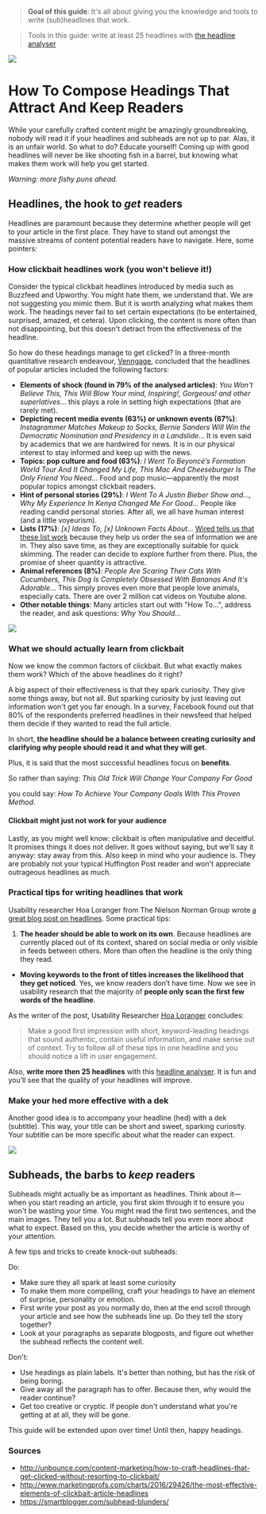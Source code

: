 > **Goal of this guide**: It's all about giving you the knowledge and tools to write (sub)headlines that work.

> Tools in this guide: write at least 25 headlines with [the headline analyser](http://coschedule.com/headline-analyzer)  

<img src="http://i.imgur.com/fqj69Rp.jpg">

# How To Compose Headings That Attract And Keep Readers

While your carefully crafted content might be amazingly groundbreaking, nobody will read it if your headlines and subheads are not up to par. Alas, it is an unfair world. So what to do? Educate yourself! Coming up with good headlines will never be like shooting fish in a barrel, but knowing what makes them work will help you get started.  

*Warning: more fishy puns ahead.*

## Headlines, the hook to *get* readers
Headlines are paramount because they determine whether people will get to your article in the first place. They have to stand out amongst the massive streams of content potential readers have to navigate. Here, some pointers:

### How clickbait headlines work (you won't believe it!)

Consider the typical clickbait headlines introduced by media such as Buzzfeed and Upworthy. You might hate them, we understand that. We are not suggesting you mimic them. But it is worth analyzing what makes them work. The headings never fail to set certain expectations (to be entertained, surprised, amazed, et cetera). Upon clicking, the content is more often than not disappointing, but this doesn't detract from the effectiveness of the headline.

So how do these headings manage to get clicked? In a three-month quantitative research endeavour, [Venngage](https://venngage.com/blog/7-reasons-why-clicking-this-title-will-prove-why-you-clicked-this-title/), concluded that the headlines of popular articles included the following factors:

* **Elements of shock (found in 79% of the analysed articles)**: *You Won't Believe This, This Will Blow Your mind, Inspiring!, Gorgeous! and other superlatives*... this plays a role in setting high expectations (that are rarely met).
* **Depicting recent media events (63%) or unknown events (67%)**: *Instagrammer Matches Makeup to Socks, Bernie Sanders Will Win the Democratic Nomination and Presidency in a Landslide*... It is even said by academics that we are hardwired for news. It is in our physical interest to stay informed and keep up with the news.
* **Topics: pop culture and food (63%)**: *I Went To Beyoncé’s Formation World Tour And It Changed My Life, This Mac And Cheeseburger Is The Only Friend You Need*... Food and pop music—apparently the most popular topics amongst clickbait readers.
* **Hint of personal stories (29%)**: *I Went To A Justin Bieber Show and..., Why My Experience In Kenya Changed Me For Good...* People like reading candid personal stories. After all, we all have human interest (and a little voyeurism).
* **Lists (17%)**: *[x] Ideas To, [x] Unknown Facts About...* [Wired tells us that these list work](http://www.wired.com/2014/01/defense-listicle-list-article/) because they help us order the sea of information we are in. They also save time, as they are exceptionally suitable for quick skimming. The reader can decide to explore further from there. Plus, the promise of sheer quantity is attractive.
* **Animal references (8%)**: *People Are Scaring Their Cats With Cucumbers, This Dog Is Completely Obsessed With Bananas And It's Adorable*... This simply proves even more that people love animals, especially cats. There are over 2 million cat videos on Youtube alone.
* **Other notable things**: Many articles start out with "How To...", address the reader, and ask questions: *Why You Should...*

<img src="http://i.imgur.com/RR78Psm.jpg">

### What we should actually learn from clickbait
Now we know the common factors of clickbait. But what exactly makes them work? Which of the above headlines do it right?

A big aspect of their effectiveness is that they spark curiosity. They give some things away, but not all. But sparking curiosity by just leaving out information won't get you far enough. In a survey, Facebook found out that 80% of the respondents preferred headlines in their newsfeed that helped them decide if they wanted to read the full article.

In short, **the headline should be a balance between creating curiosity and clarifying why people should read it and what they will get**.

Plus, it is said that the most successful headlines focus on **benefits**.

So rather than saying:
*This Old Trick Will Change Your Company For Good*

you could say:
*How To Achieve Your Company Goals With This Proven Method*.

#### Clickbait might just not work for your audience

Lastly, as you might well know: clickbait is often manipulative and deceitful. It promises things it does not deliver. It goes without saying, but we'll say it anyway: stay away from this. Also keep in mind who your audience is. They are probably not your typical Huffington Post reader and won't appreciate outrageous headlines as much.

### Practical tips for writing headlines that work

Usability researcher Hoa Loranger from The Nielson Norman Group wrote [a great blog post on headlines](https://www.nngroup.com/articles/headings-pickup-lines/).
Some practical tips:

1. **The header should be able to work on its own**. Because headlines are currently placed out of its context, shared on social media or only visible in feeds between others. More than often the headline is the only thing they read.

* **Moving keywords to the front of titles increases the likelihood that they get noticed**. Yes, we know readers don’t have time. Now we see in usability research that the majority of **people only scan the first few words of the headline**. 

As the writer of the post, Usability Researcher [Hoa Loranger](https://medium.com/r/?url=https%3A%2F%2Fwww.nngroup.com%2Farticles%2Fauthor%2Fhoa-loranger%2F) concludes: 

> Make a good first impression with short, keyword-leading headings that sound authentic, contain useful information, and make sense out of context. Try to follow all of these tips in one headline and you should notice a lift in user engagement.

Also, **write more then 25 headlines** with this [headline analyser](https://medium.com/r/?url=https%3A%2F%2Fwww.nngroup.com%2Farticles%2Fauthor%2Fhoa-loranger%2F). It is fun and you’ll see that the quality of your headlines will improve.

### Make your hed more effective with a dek
Another good idea is to accompany your headline (hed) with a dek (subtitle). This way, your title can be short and sweet, sparking curiosity. Your subtitle can be more specific about what the reader can expect.

<img src="http://i.imgur.com/O6UBnqz.jpg">

## Subheads, the barbs to *keep* readers

Subheads might actually be as important as headlines. Think about it—when you start reading an article, you first skim through it to ensure you won't be wasting your time. You might read the first two sentences, and the main images. They tell you a lot. But subheads tell you even more about what to expect. Based on this, you decide whether the article is worthy of your attention.

A few tips and tricks to create knock-out subheads:

Do:
* Make sure they all spark at least some curiosity
* To make them more compelling, craft your headings to have an element of surprise, personality or emotion.
* First write your post as you normally do, then at the end scroll through your article and see how the subheads line up. Do they tell the story together?
* Look at your paragraphs as separate blogposts, and figure out whether the subhead reflects the content well.

Don't:
* Use headings as plain labels. It's better than nothing, but has the risk of being boring.
* Give away all the paragraph has to offer. Because then, why would the reader continue?
* Get too creative or cryptic. If people don't understand what you're getting at at all, they will be gone.

This guide will be extended upon over time! Until then, happy headings.

### Sources
* http://unbounce.com/content-marketing/how-to-craft-headlines-that-get-clicked-without-resorting-to-clickbait/
* http://www.marketingprofs.com/charts/2016/29426/the-most-effective-elements-of-clickbait-article-headlines
* https://smartblogger.com/subhead-blunders/

